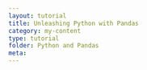 ```yaml
---
layout: tutorial
title: Unleashing Python with Pandas
category: my-content
type: tutorial
folder: Python and Pandas
meta:
---
```

